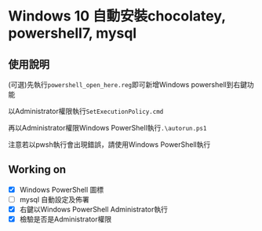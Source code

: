 # Windows 10 自動安裝chocolatey, powershell7, mysql

## 使用說明

(可選)先執行`powershell_open_here.reg`即可新增Windows powershell到右鍵功能

以Administrator權限執行`SetExecutionPolicy.cmd`

再以Administrator權限Windows PowerShell執行`.\autorun.ps1`

注意若以pwsh執行會出現錯誤，請使用Windows PowerShell執行

## Working on

- [x] Windows PowerShell 圖標
- [ ] mysql 自動設定及佈署
- [x] 右鍵以Windows PowerShell Administrator執行
- [x] 檢驗是否是Administrator權限
